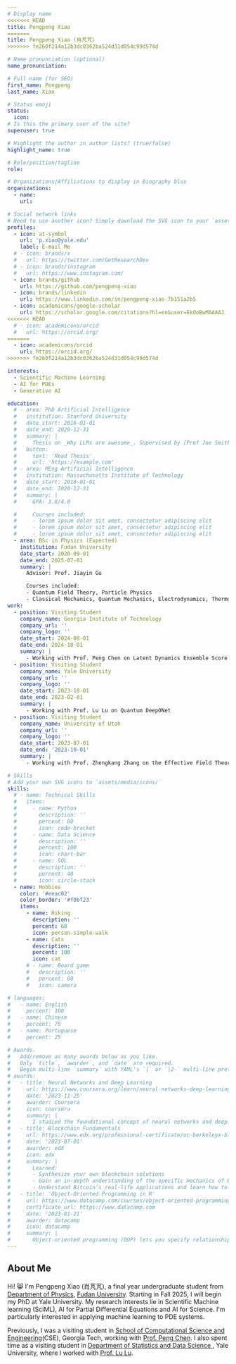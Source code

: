 ```yaml
---
# Display name
<<<<<<< HEAD
title: Pengpeng Xiao
=======
title: Pengpeng Xiao (肖芃芃）
>>>>>>> fe260f214a12b3dc0362ba524d31d054c99d574d

# Name pronunciation (optional)
name_pronunciation: 

# Full name (for SEO)
first_name: Pengpeng
last_name: Xiao

# Status emoji
status:
  icon: 
# Is this the primary user of the site?
superuser: true

# Highlight the author in author lists? (true/false)
highlight_name: true

# Role/position/tagline
role: 

# Organizations/Affiliations to display in Biography blox
organizations:
  - name: 
    url: 

# Social network links
# Need to use another icon? Simply download the SVG icon to your `assets/media/icons/` folder.
profiles:
  - icon: at-symbol
    url: 'p.xiao@yale.edu'
    label: E-mail Me
  # - icon: brands/x
  #   url: https://twitter.com/GetResearchDev
  # - icon: brands/instagram
  #   url: https://www.instagram.com/
  - icon: brands/github
    url: https://github.com/pengpeng-xiao
  - icon: brands/linkedin
    url: https://www.linkedin.com/in/pengpeng-xiao-7b151a2b5
  - icon: academicons/google-scholar
    url: https://scholar.google.com/citations?hl=en&user=EkOoBwMAAAAJ
<<<<<<< HEAD
  # - icon: academicons/orcid
  #   url: https://orcid.org/ 
=======
  - icon: academicons/orcid
    url: https://orcid.org/ 
>>>>>>> fe260f214a12b3dc0362ba524d31d054c99d574d

interests:
  - Scientific Machine Learning
  - AI for PDEs
  - Generative AI

education:
  # - area: PhD Artificial Intelligence
  #   institution: Stanford University
  #   date_start: 2016-01-01
  #   date_end: 2020-12-31
  #   summary: |
  #     Thesis on _Why LLMs are awesome_. Supervised by [Prof Joe Smith](https://example.com). Presented papers at 5 IEEE conferences with the contributions being published in 2 Springer journals.
  #   button:
  #     text: 'Read Thesis'
  #     url: 'https://example.com'
  # - area: MEng Artificial Intelligence
  #   institution: Massachusetts Institute of Technology
  #   date_start: 2016-01-01
  #   date_end: 2020-12-31
  #   summary: |
  #     GPA: 3.8/4.0

  #     Courses included:
  #     - lorem ipsum dolor sit amet, consectetur adipiscing elit
  #     - lorem ipsum dolor sit amet, consectetur adipiscing elit
  #     - lorem ipsum dolor sit amet, consectetur adipiscing elit
  - area: BSc in Physics (Expected)
    institution: Fudan University
    date_start: 2020-09-01
    date_end: 2025-07-01 
    summary: |
      Advisor: Prof. Jiayin Gu

      Courses included:
      - Quantum Field Theory, Particle Physics
      - Classical Mechanics, Quantum Mechanics, Electrodynamics, Thermodynamics
work:
  - position: Visiting Student
    company_name: Georgia Institute of Technology 
    company_url: ''
    company_logo: ''
    date_start: 2024-08-01
    date_end: 2024-10-01
    summary: |
      - Working with Prof. Peng Chen on Latent Dynamics Ensemble Score Filter
  - position: Visiting Student
    company_name: Yale University 
    company_url: ''
    company_logo: ''
    date_start: 2023-10-01
    date_end: 2023-02-01
    summary: |
      - Working with Prof. Lu Lu on Quantum DeepONet
  - position: Visiting Student
    company_name: University of Utah
    company_url: ''
    company_logo: ''
    date_start: 2023-07-01
    date_end: '2023-10-01'
    summary: |
      - Working with Prof. Zhengkang Zhang on the Effective Field Theory of Deep Neural Network 

# Skills
# Add your own SVG icons to `assets/media/icons/`
skills:
  # - name: Technical Skills
  #   items:
  #     - name: Python
  #       description: ''
  #       percent: 80
  #       icon: code-bracket
  #     - name: Data Science
  #       description: ''
  #       percent: 100
  #       icon: chart-bar
  #     - name: SQL
  #       description: ''
  #       percent: 40
  #       icon: circle-stack
  - name: Hobbies
    color: '#eeac02'
    color_border: '#f0bf23'
    items:
      - name: Hiking
        description: ''
        percent: 60
        icon: person-simple-walk
      - name: Cats
        description: ''
        percent: 100
        icon: cat
      # - name: Board game
      #   description: ''
      #   percent: 80
      #   icon: camera

# languages:
#   - name: English
#     percent: 100
#   - name: Chinese
#     percent: 75
#   - name: Portuguese
#     percent: 25

# Awards.
#   Add/remove as many awards below as you like.
#   Only `title`, `awarder`, and `date` are required.
#   Begin multi-line `summary` with YAML's `|` or `|2-` multi-line prefix and indent 2 spaces below.
# awards:
#   - title: Neural Networks and Deep Learning
#     url: https://www.coursera.org/learn/neural-networks-deep-learning
#     date: '2023-11-25'
#     awarder: Coursera
#     icon: coursera
#     summary: |
#       I studied the foundational concept of neural networks and deep learning. By the end, I was familiar with the significant technological trends driving the rise of deep learning; build, train, and apply fully connected deep neural networks; implement efficient (vectorized) neural networks; identify key parameters in a neural network’s architecture; and apply deep learning to your own applications.
#   - title: Blockchain Fundamentals
#     url: https://www.edx.org/professional-certificate/uc-berkeleyx-blockchain-fundamentals
#     date: '2023-07-01'
#     awarder: edX
#     icon: edx
#     summary: |
#       Learned:
#       - Synthesize your own blockchain solutions
#       - Gain an in-depth understanding of the specific mechanics of Bitcoin
#       - Understand Bitcoin’s real-life applications and learn how to attack and destroy Bitcoin, Ethereum, smart contracts and Dapps, and alternatives to Bitcoin’s Proof-of-Work consensus algorithm
#   - title: 'Object-Oriented Programming in R'
#     url: https://www.datacamp.com/courses/object-oriented-programming-with-s3-and-r6-in-r
#     certificate_url: https://www.datacamp.com
#     date: '2023-01-21'
#     awarder: datacamp
#     icon: datacamp
#     summary: |
#       Object-oriented programming (OOP) lets you specify relationships between functions and the objects that they can act on, helping you manage complexity in your code. This is an intermediate level course, providing an introduction to OOP, using the S3 and R6 systems. S3 is a great day-to-day R programming tool that simplifies some of the functions that you write. R6 is especially useful for industry-specific analyses, working with web APIs, and building GUIs.
---
```


## About Me

Hi! 😸 I'm Pengpeng Xiao (肖芃芃), a final year undergraduate student from [Department of Physics](https://phys.fudan.edu.cn/), [Fudan University](https://www.fudan.edu.cn/). 
Starting in Fall 2025, I will begin my PhD at Yale University. My research interests lie in Scientific Machine learning (SciML), AI for Partial Differential Equations and AI for Science. 
I'm particularly interested in applying machine learning to PDE systems. 

Previously, I was a visiting student in [School of Computational Science and Engineering](https://cse.gatech.edu/)(CSE), Georgia Tech, 
working with [Prof. Peng Chen](https://faculty.cc.gatech.edu/~pchen402/). I also spent time as a visiting student in [Department of Statistics and Data Science ](https://statistics.yale.edu/),
Yale University, where I worked with [Prof. Lu Lu](https://lugroup.yale.edu/).